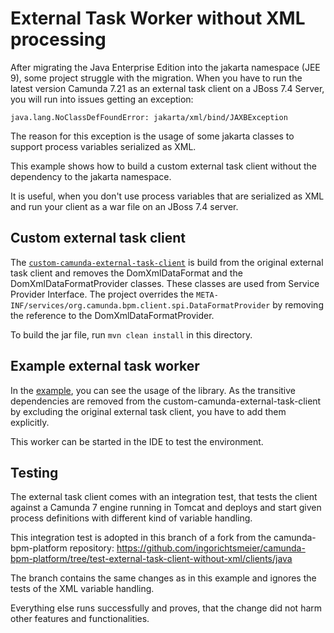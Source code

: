 # External Task Worker without XML processing

After migrating the Java Enterprise Edition into the jakarta namespace (JEE 9),
some project struggle with the migration. When you have to run the latest
version Camunda 7.21 as an external task client on a JBoss 7.4 Server, you will
run into issues getting an exception:

```
java.lang.NoClassDefFoundError: jakarta/xml/bind/JAXBException
```

The reason for this exception is the usage of some jakarta classes to support
process variables serialized as XML.

This example shows how to build a custom external task client without the
dependency to the jakarta namespace.

It is useful, when you don't use process variables that are serialized as XML
and run your client as a war file on an JBoss 7.4 server.

## Custom external task client

The
[`custom-camunda-external-task-client`](custom-camunda-external-task-client/) is
build from the original external task client and removes the DomXmlDataFormat
and the DomXmlDataFormatProvider classes. These classes are used from Service
Provider Interface. The project overrides the
`META-INF/services/org.camunda.bpm.client.spi.DataFormatProvider` by removing
the reference to the DomXmlDataFormatProvider.

To build the jar file, run `mvn clean install` in this directory.

## Example external task worker

In the [example](basic-external-task-worker/), you can see the usage of the
library. As the transitive dependencies are removed from the
custom-camunda-external-task-client by excluding the original external task
client, you have to add them explicitly.

This worker can be started in the IDE to test the environment.

## Testing

The external task client comes with an integration test, that tests the client
against a Camunda 7 engine running in Tomcat and deploys and start given process
definitions with different kind of variable handling.

This integration test is adopted in this branch of a fork from the
camunda-bpm-platform repository:
https://github.com/ingorichtsmeier/camunda-bpm-platform/tree/test-external-task-client-without-xml/clients/java

The branch contains the same changes as in this example and ignores the tests of
the XML variable handling.

Everything else runs successfully and proves, that the change did not harm other
features and functionalities.
